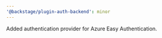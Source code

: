```yaml
---
'@backstage/plugin-auth-backend': minor
---
```


Added authentication provider for Azure Easy Authentication.
